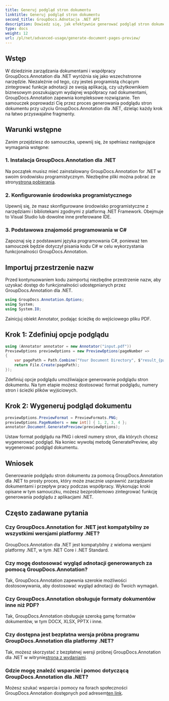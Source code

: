 ```yaml
---
title: Generuj podgląd stron dokumentu
linktitle: Generuj podgląd stron dokumentu
second_title: GroupDocs.Adnotacja .NET API
description: Dowiedz się, jak efektywnie generować podgląd stron dokumentów za pomocą GroupDocs.Annotation dla .NET. Usprawnij przepływ pracy w zakresie zarządzania dokumentami dzięki temu kompleksowemu rozwiązaniu.
type: docs
weight: 12
url: /pl/net/advanced-usage/generate-document-pages-preview/
---
```

## Wstęp
W dziedzinie zarządzania dokumentami i współpracy GroupDocs.Annotation dla .NET wyróżnia się jako wszechstronne narzędzie. Niezależnie od tego, czy jesteś programistą chcącym zintegrować funkcje adnotacji ze swoją aplikacją, czy użytkownikiem biznesowym poszukującym wydajnej współpracy nad dokumentami, GroupDocs.Annotation zapewnia kompleksowe rozwiązanie. Ten samouczek poprowadzi Cię przez proces generowania podglądu stron dokumentu przy użyciu GroupDocs.Annotation dla .NET, dzieląc każdy krok na łatwo przyswajalne fragmenty.
## Warunki wstępne
Zanim przejdziesz do samouczka, upewnij się, że spełniasz następujące wymagania wstępne:
### 1. Instalacja GroupDocs.Annotation dla .NET
 Na początek musisz mieć zainstalowany GroupDocs.Annotation for .NET w swoim środowisku programistycznym. Niezbędne pliki można pobrać ze strony[strona pobierania](https://releases.groupdocs.com/annotation/net/).
### 2. Konfigurowanie środowiska programistycznego
Upewnij się, że masz skonfigurowane środowisko programistyczne z narzędziami i bibliotekami zgodnymi z platformą .NET Framework. Obejmuje to Visual Studio lub dowolne inne preferowane IDE.
### 3. Podstawowa znajomość programowania w C#
Zapoznaj się z podstawami języka programowania C#, ponieważ ten samouczek będzie dotyczył pisania kodu C# w celu wykorzystania funkcjonalności GroupDocs.Annotation.

## Importuj przestrzenie nazw
Przed kontynuowaniem kodu zaimportuj niezbędne przestrzenie nazw, aby uzyskać dostęp do funkcjonalności udostępnianych przez GroupDocs.Annotation dla .NET.

```csharp
using GroupDocs.Annotation.Options;
using System;
using System.IO;

```
Zainicjuj obiekt Annotator, podając ścieżkę do wejściowego pliku PDF.
## Krok 1: Zdefiniuj opcje podglądu
```csharp
using (Annotator annotator = new Annotator("input.pdf"))
PreviewOptions previewOptions = new PreviewOptions(pageNumber =>
{
    var pagePath = Path.Combine("Your Document Directory", $"result_{pageNumber}.png");
    return File.Create(pagePath);
});
```
Zdefiniuj opcje podglądu umożliwiające generowanie podglądu stron dokumentu. Na tym etapie możesz dostosować format podglądu, numery stron i ścieżki plików wyjściowych.
## Krok 2: Wygeneruj podgląd dokumentu
```csharp
previewOptions.PreviewFormat = PreviewFormats.PNG;
previewOptions.PageNumbers = new int[] { 1, 2, 3, 4 };
annotator.Document.GeneratePreview(previewOptions);
```
Ustaw format podglądu na PNG i określ numery stron, dla których chcesz wygenerować podgląd. Na koniec wywołaj metodę GeneratePreview, aby wygenerować podgląd dokumentu.

## Wniosek
Generowanie podglądu stron dokumentu za pomocą GroupDocs.Annotation dla .NET to prosty proces, który może znacznie usprawnić zarządzanie dokumentami i przepływ pracy podczas współpracy. Wykonując kroki opisane w tym samouczku, możesz bezproblemowo zintegrować funkcję generowania podglądu z aplikacjami .NET.
## Często zadawane pytania
### Czy GroupDocs.Annotation for .NET jest kompatybilny ze wszystkimi wersjami platformy .NET?
GroupDocs.Annotation dla .NET jest kompatybilny z wieloma wersjami platformy .NET, w tym .NET Core i .NET Standard.
### Czy mogę dostosować wygląd adnotacji generowanych za pomocą GroupDocs.Annotation?
Tak, GroupDocs.Annotation zapewnia szerokie możliwości dostosowywania, aby dostosować wygląd adnotacji do Twoich wymagań.
### Czy GroupDocs.Annotation obsługuje formaty dokumentów inne niż PDF?
Tak, GroupDocs.Annotation obsługuje szeroką gamę formatów dokumentów, w tym DOCX, XLSX, PPTX i inne.
### Czy dostępna jest bezpłatna wersja próbna programu GroupDocs.Annotation dla platformy .NET?
Tak, możesz skorzystać z bezpłatnej wersji próbnej GroupDocs.Annotation dla .NET w witrynie[strona z wydaniami](https://releases.groupdocs.com/).
### Gdzie mogę znaleźć wsparcie i pomoc dotyczącą GroupDocs.Annotation dla .NET?
 Możesz szukać wsparcia i pomocy na forach społeczności GroupDocs.Annotation dostępnych pod adresem[ten link](https://forum.groupdocs.com/c/annotation/10).